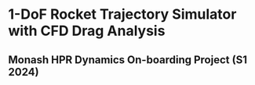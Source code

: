 # 1-DoF Rocket Trajectory Simulator with CFD Drag Analysis

## Monash HPR Dynamics On-boarding Project (S1 2024)
